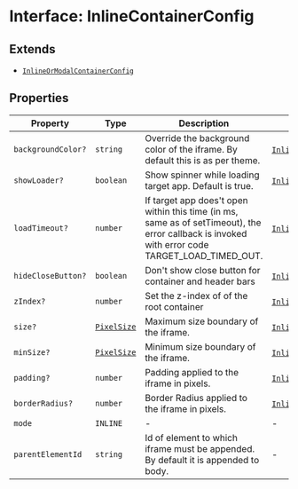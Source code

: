 # Interface: InlineContainerConfig

## Extends

- [`InlineOrModalContainerConfig`](inline-or-modal-container-config/index.md)

## Properties

| Property | Type | Description | Inherited from |
| ------ | ------ | ------ | ------ |
| `backgroundColor?` | `string` | Override the background color of the iframe. By default this is as per theme. | [`InlineOrModalContainerConfig`](inline-or-modal-container-config/index.md).`backgroundColor` |
| `showLoader?` | `boolean` | Show spinner while loading target app. Default is true. | [`InlineOrModalContainerConfig`](inline-or-modal-container-config/index.md).`showLoader` |
| `loadTimeout?` | `number` | If target app does't open within this time (in ms, same as of setTimeout), the error callback is invoked with error code TARGET_LOAD_TIMED_OUT. | [`InlineOrModalContainerConfig`](inline-or-modal-container-config/index.md).`loadTimeout` |
| `hideCloseButton?` | `boolean` | Don't show close button for container and header bars | [`InlineOrModalContainerConfig`](inline-or-modal-container-config/index.md).`hideCloseButton` |
| `zIndex?` | `number` | Set the z-index of of the root container | [`InlineOrModalContainerConfig`](inline-or-modal-container-config/index.md).`zIndex` |
| `size?` | [`PixelSize`](../../Asset.types/interfaces/pixel-size/index.md) | Maximum size boundary of the iframe. | [`InlineOrModalContainerConfig`](inline-or-modal-container-config/index.md).`size` |
| `minSize?` | [`PixelSize`](../../Asset.types/interfaces/pixel-size/index.md) | Minimum size boundary of the iframe. | [`InlineOrModalContainerConfig`](inline-or-modal-container-config/index.md).`minSize` |
| `padding?` | `number` | Padding applied to the iframe in pixels. | [`InlineOrModalContainerConfig`](inline-or-modal-container-config/index.md).`padding` |
| `borderRadius?` | `number` | Border Radius applied to the iframe in pixels. | [`InlineOrModalContainerConfig`](inline-or-modal-container-config/index.md).`borderRadius` |
| `mode` | `INLINE` | - | - |
| `parentElementId` | `string` | Id of element to which iframe must be appended. By default it is appended to body. | - |
